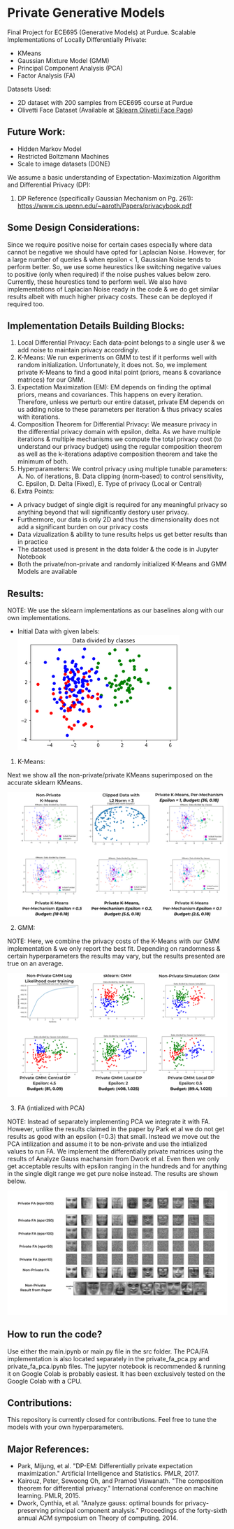 # Private Generative Models
Final Project for ECE695 (Generative Models) at Purdue. Scalable Implementations of Locally Differentially Private:
- KMeans
- Gaussian Mixture Model (GMM)
- Principal Component Analysis (PCA)
- Factor Analysis (FA)

Datasets Used:
- 2D dataset with 200 samples from ECE695 course at Purdue
- Olivetti Face Dataset (Available at [Sklearn Olivetii Face Page](https://scikit-learn.org/stable/modules/generated/sklearn.datasets.fetch_olivetti_faces.html))

## Future Work:
- Hidden Markov Model
- Restricted Boltzmann Machines
- Scale to image datasets (DONE)

We assume a basic understanding of Expectation-Maximization Algorithm and Differential Privacy (DP):
1. DP Reference (specifically Gaussian Mechanism on Pg. 261): https://www.cis.upenn.edu/~aaroth/Papers/privacybook.pdf

## Some Design Considerations:
Since we require positive noise for certain cases especially where data cannot be negative we should have opted for Laplacian Noise. However, for a large number of queries & when epsilon < 1, Gaussian Noise tends to perform better. So, we use some heurestics like switching negative values to positive (only when required) if the noise pushes values below zero. Currently, these heurestics tend to perform well. We also have implementations of Laplacian Noise ready in the code & we do get similar results albeit with much higher privacy costs. These can be deployed if required too.

## Implementation Details Building Blocks:
1. Local Differential Privacy: Each data-point belongs to a single user & we add noise to maintain privacy accordingly.
2. K-Means: We run experiments on GMM to test if it performs well with random initialization. Unfortunately, it does not. So, we implement private K-Means to find a good inital point (priors, means & covariance matrices) for our GMM.
3. Expectation Maximization (EM): EM depends on finding the optimal priors, means and covariances. This happens on every iteration. Therefore, unless we perturb our entire dataset, private EM depends on us adding noise to these parameters per iteration & thus privacy scales with iterations.
4. Composition Theorem for Differential Privacy: We measure privacy in the differential privacy domain with epsilon, delta. As we have multiple iterations & multiple mechanisms we compute the total privacy cost (to understand our privacy budget) using the regular composition theorem as well as the k-iterations adaptive composition theorem and take the minimum of both.
5. Hyperparameters: We control privacy using multiple tunable parameters: A. No. of iterations, B. Data clipping (norm-based) to control sensitivity, C. Epsilon, D. Delta (Fixed), E. Type of privacy (Local or Central)
6. Extra Points: 
  - A privacy budget of single digit is required for any meaningful privacy so anything beyond that will significantly destory user privacy. 
  - Furthermore, our data is only 2D and thus the dimensionality does not add a significant burden on our privacy costs
  - Data vizualization & ability to tune results helps us get better results than in practice
  - The dataset used is present in the data folder & the code is in Jupyter Notebook
  - Both the private/non-private and randomly initialized K-Means and GMM Models are available

## Results:

NOTE: We use the sklearn implementations as our baselines along with our own implementations.

- Initial Data with given labels:
![Initial Available Data](https://github.com/thehimalayanleo/Private-Generative-Models/blob/main/results/initial-data.png)

1. K-Means:

Next we show all the non-private/private KMeans superimposed on the accurate sklearn KMeans.

![KMeans](https://github.com/thehimalayanleo/Private-Generative-Models/blob/main/results/KMeans.png)

2. GMM:

NOTE: Here, we combine the privacy costs of the K-Means with our GMM implementation & we only report the best fit. Depending on randomness & certain hyperparameters the results may vary, but the results presented are true on an average.

![GMM](https://github.com/thehimalayanleo/Private-Generative-Models/blob/main/results/GMM.png)

3. FA (intialized with PCA)

NOTE: Instead of separately implementing PCA we integrate it with FA. However, unlike the results claimed in the paper by Park et al we do not get results as good with an epsilon (=0.3) that small. Instead we move out the PCA intilization and assume it to be non-private and use the intialized values to run FA. We implement the differentially private matrices using the results of Analyze Gauss machansim from Dwork et al. Even then we only get acceptable results with epsilon ranging in the hundreds and for anything in the single digit range we get pure noise instead. The results are shown below.

![PCA](https://github.com/thehimalayanleo/Private-Generative-Models/blob/main/results/FA-NonPrivate-PCA-New.png)

## How to run the code?

Use either the main.ipynb or main.py file in the src folder. The PCA/FA implementation is also located separately in the private_fa_pca.py and private_fa_pca.ipynb files. The jupyter notebook is recommended & running it on Google Colab is probably easiest. It has been exclusively tested on the Google Colab with a CPU.

## Contributions:
This repository is currently closed for contributions. Feel free to tune the models with your own hyperparameters.

## Major References:
- Park, Mijung, et al. "DP-EM: Differentially private expectation maximization." Artificial Intelligence and Statistics. PMLR, 2017.
- Kairouz, Peter, Sewoong Oh, and Pramod Viswanath. "The composition theorem for differential privacy." International conference on machine learning. PMLR, 2015.
- Dwork, Cynthia, et al. "Analyze gauss: optimal bounds for privacy-preserving principal component analysis." Proceedings of the forty-sixth annual ACM symposium on Theory of computing. 2014.

